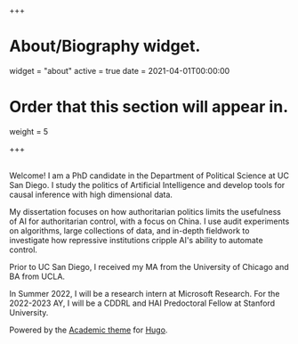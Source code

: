 +++
# About/Biography widget.
widget = "about"
active = true
date = 2021-04-01T00:00:00

# Order that this section will appear in.
weight = 5

+++

<br/>
Welcome! I am a PhD candidate in the Department of Political Science at UC San Diego. I study the politics of Artificial Intelligence and develop tools for causal inference with high dimensional data.

My dissertation focuses on how authoritarian politics limits the usefulness of AI for authoritarian control, with a focus on China. I use audit experiments on algorithms, large collections of data, and in-depth fieldwork to investigate how repressive institutions cripple AI's ability to automate control.

Prior to UC San Diego, I received my MA from the University of Chicago and BA from UCLA.

In Summer 2022, I will be a research intern at Microsoft Research. For the 2022-2023 AY, I will be a CDDRL and HAI Predoctoral Fellow at Stanford University.

<footer class="site-footer">
  <div class="container">
    <p class="powered-by">
      Powered by the
      <a href="https://sourcethemes.com/academic/" target="_blank" rel="noopener">Academic theme</a> for
      <a href="https://gohugo.io" target="_blank" rel="noopener">Hugo</a>.
      <span class="pull-right" aria-hidden="true">
        <a href="#" id="back_to_top">
          <span class="button_icon">
            <i class="fa fa-chevron-up fa-2x"></i>
          </span>
        </a>
      </span>
    </p>
  </div>
</footer>
